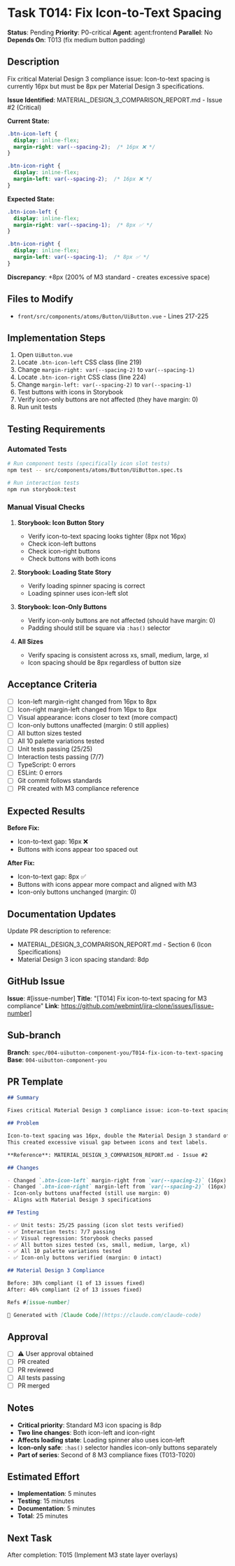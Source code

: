 # Task T014: Fix Icon-to-Text Spacing

**Status**: Pending
**Priority**: P0-critical
**Agent**: agent:frontend
**Parallel**: No
**Depends On**: T013 (fix medium button padding)

## Description

Fix critical Material Design 3 compliance issue: Icon-to-text spacing is currently 16px but must be 8px per Material Design 3 specifications.

**Issue Identified**: MATERIAL_DESIGN_3_COMPARISON_REPORT.md - Issue #2 (Critical)

**Current State:**
```css
.btn-icon-left {
  display: inline-flex;
  margin-right: var(--spacing-2);  /* 16px ❌ */
}

.btn-icon-right {
  display: inline-flex;
  margin-left: var(--spacing-2);  /* 16px ❌ */
}
```

**Expected State:**
```css
.btn-icon-left {
  display: inline-flex;
  margin-right: var(--spacing-1);  /* 8px ✅ */
}

.btn-icon-right {
  display: inline-flex;
  margin-left: var(--spacing-1);  /* 8px ✅ */
}
```

**Discrepancy**: +8px (200% of M3 standard - creates excessive space)

## Files to Modify

- `front/src/components/atoms/Button/UiButton.vue` - Lines 217-225

## Implementation Steps

1. Open `UiButton.vue`
2. Locate `.btn-icon-left` CSS class (line 219)
3. Change `margin-right: var(--spacing-2)` to `var(--spacing-1)`
4. Locate `.btn-icon-right` CSS class (line 224)
5. Change `margin-left: var(--spacing-2)` to `var(--spacing-1)`
6. Test buttons with icons in Storybook
7. Verify icon-only buttons are not affected (they have margin: 0)
8. Run unit tests

## Testing Requirements

### Automated Tests

```bash
# Run component tests (specifically icon slot tests)
npm test -- src/components/atoms/Button/UiButton.spec.ts

# Run interaction tests
npm run storybook:test
```

### Manual Visual Checks

1. **Storybook: Icon Button Story**
   - Verify icon-to-text spacing looks tighter (8px not 16px)
   - Check icon-left buttons
   - Check icon-right buttons
   - Check buttons with both icons

2. **Storybook: Loading State Story**
   - Verify loading spinner spacing is correct
   - Loading spinner uses icon-left slot

3. **Storybook: Icon-Only Buttons**
   - Verify icon-only buttons are not affected (should have margin: 0)
   - Padding should still be square via `:has()` selector

4. **All Sizes**
   - Verify spacing is consistent across xs, small, medium, large, xl
   - Icon spacing should be 8px regardless of button size

## Acceptance Criteria

- [ ] Icon-left margin-right changed from 16px to 8px
- [ ] Icon-right margin-left changed from 16px to 8px
- [ ] Visual appearance: icons closer to text (more compact)
- [ ] Icon-only buttons unaffected (margin: 0 still applies)
- [ ] All button sizes tested
- [ ] All 10 palette variations tested
- [ ] Unit tests passing (25/25)
- [ ] Interaction tests passing (7/7)
- [ ] TypeScript: 0 errors
- [ ] ESLint: 0 errors
- [ ] Git commit follows standards
- [ ] PR created with M3 compliance reference

## Expected Results

**Before Fix:**
- Icon-to-text gap: 16px ❌
- Buttons with icons appear too spaced out

**After Fix:**
- Icon-to-text gap: 8px ✅
- Buttons with icons appear more compact and aligned with M3
- Icon-only buttons unchanged (margin: 0)

## Documentation Updates

Update PR description to reference:
- MATERIAL_DESIGN_3_COMPARISON_REPORT.md - Section 6 (Icon Specifications)
- Material Design 3 icon spacing standard: 8dp

## GitHub Issue

**Issue**: #[issue-number]
**Title**: "[T014] Fix icon-to-text spacing for M3 compliance"
**Link**: https://github.com/webmint/jira-clone/issues/[issue-number]

## Sub-branch

**Branch**: `spec/004-uibutton-component-you/T014-fix-icon-to-text-spacing`
**Base**: `004-uibutton-component-you`

## PR Template

```markdown
## Summary

Fixes critical Material Design 3 compliance issue: icon-to-text spacing.

## Problem

Icon-to-text spacing was 16px, double the Material Design 3 standard of 8dp.
This created excessive visual gap between icons and text labels.

**Reference**: MATERIAL_DESIGN_3_COMPARISON_REPORT.md - Issue #2

## Changes

- Changed `.btn-icon-left` margin-right from `var(--spacing-2)` (16px) to `var(--spacing-1)` (8px)
- Changed `.btn-icon-right` margin-left from `var(--spacing-2)` (16px) to `var(--spacing-1)` (8px)
- Icon-only buttons unaffected (still use margin: 0)
- Aligns with Material Design 3 specifications

## Testing

- ✅ Unit tests: 25/25 passing (icon slot tests verified)
- ✅ Interaction tests: 7/7 passing
- ✅ Visual regression: Storybook checks passed
- ✅ All button sizes tested (xs, small, medium, large, xl)
- ✅ All 10 palette variations tested
- ✅ Icon-only buttons verified (margin: 0 intact)

## Material Design 3 Compliance

Before: 38% compliant (1 of 13 issues fixed)
After: 46% compliant (2 of 13 issues fixed)

Refs #[issue-number]

🤖 Generated with [Claude Code](https://claude.com/claude-code)
```

## Approval

- [ ] ⚠️ User approval obtained
- [ ] PR created
- [ ] PR reviewed
- [ ] All tests passing
- [ ] PR merged

## Notes

- **Critical priority**: Standard M3 icon spacing is 8dp
- **Two line changes**: Both icon-left and icon-right
- **Affects loading state**: Loading spinner also uses icon-left
- **Icon-only safe**: `:has()` selector handles icon-only buttons separately
- **Part of series**: Second of 8 M3 compliance fixes (T013-T020)

## Estimated Effort

- **Implementation**: 5 minutes
- **Testing**: 15 minutes
- **Documentation**: 5 minutes
- **Total**: 25 minutes

## Next Task

After completion: T015 (Implement M3 state layer overlays)